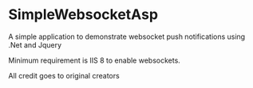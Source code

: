 # SimpleWebsocketAsp
A simple application to demonstrate websocket push notifications using .Net and Jquery

Minimum requirement is IIS 8 to enable websockets.

All credit goes to original creators
